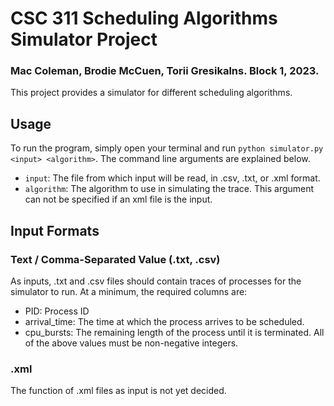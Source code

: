 # CSC 311 Scheduling Algorithms Simulator Project

### Mac Coleman, Brodie McCuen, Torii Gresikalns. Block 1, 2023.

This project provides a simulator for different scheduling algorithms.

## Usage

To run the program, simply open your terminal and run `python simulator.py <input> <algorithm>`.
The command line arguments are explained below.

* `input`: The file from which input will be read, in .csv, .txt, or .xml format.
* `algorithm`: The algorithm to use in simulating the trace. This argument can not be specified if an xml file is the input.

## Input Formats

### Text / Comma-Separated Value (.txt, .csv)

As inputs, .txt and .csv files should contain traces of processes for the simulator to run. At a minimum, the required columns are:
* PID: Process ID
* arrival_time: The time at which the process arrives to be scheduled.
* cpu_bursts: The remaining length of the process until it is terminated.
All of the above values must be non-negative integers.

### .xml

The function of .xml files as input is not yet decided.
